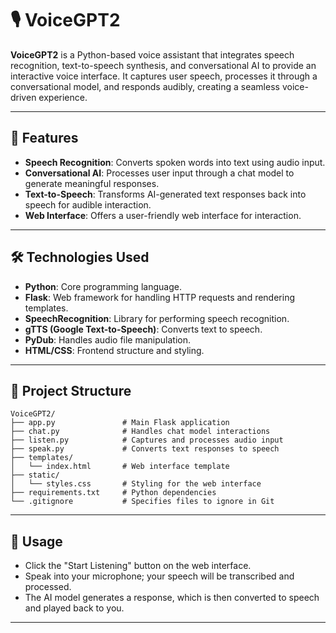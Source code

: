 # 🎙️ VoiceGPT2

**VoiceGPT2** is a Python-based voice assistant that integrates speech recognition, text-to-speech synthesis, and conversational AI to provide an interactive voice interface. It captures user speech, processes it through a conversational model, and responds audibly, creating a seamless voice-driven experience.

---

## 🚀 Features

- **Speech Recognition**: Converts spoken words into text using audio input.
- **Conversational AI**: Processes user input through a chat model to generate meaningful responses.
- **Text-to-Speech**: Transforms AI-generated text responses back into speech for audible interaction.
- **Web Interface**: Offers a user-friendly web interface for interaction.

---

## 🛠️ Technologies Used

- **Python**: Core programming language.
- **Flask**: Web framework for handling HTTP requests and rendering templates.
- **SpeechRecognition**: Library for performing speech recognition.
- **gTTS (Google Text-to-Speech)**: Converts text to speech.
- **PyDub**: Handles audio file manipulation.
- **HTML/CSS**: Frontend structure and styling.

---

## 📁 Project Structure

```
VoiceGPT2/
├── app.py               # Main Flask application
├── chat.py              # Handles chat model interactions
├── listen.py            # Captures and processes audio input
├── speak.py             # Converts text responses to speech
├── templates/
│   └── index.html       # Web interface template
├── static/
│   └── styles.css       # Styling for the web interface
├── requirements.txt     # Python dependencies
└── .gitignore           # Specifies files to ignore in Git
```

---


## 🎯 Usage

- Click the "Start Listening" button on the web interface.
- Speak into your microphone; your speech will be transcribed and processed.
- The AI model generates a response, which is then converted to speech and played back to you.

---

